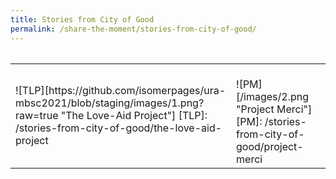 ```yaml
---
title: Stories from City of Good 
permalink: /share-the-moment/stories-from-city-of-good/
---
```


<table class="table-v">

<table style="width:100%">
    
<tr>
    <td>
      <br> 
      ![TLP][https://github.com/isomerpages/ura-mbsc2021/blob/staging/images/1.png?raw=true "The Love-Aid Project"]
      [TLP]: /stories-from-city-of-good/the-love-aid-project
      <br>
      <br> 
    </td>
    <td>
      <br>      
      ![PM][/images/2.png "Project Merci"]
      [PM]: /stories-from-city-of-good/project-merci
   

<!--<table class="table-v">

<table style="width:100%">
    
<tr>
    <td>
      <br>  
      <p><a href="url: /share-the-moment/stories-from-city-of-good/the-love-aid-project" target="popup"><img src="https://github.com/isomerpages/ura-mbsc2021/blob/staging/images/1.png?raw=true" alt="Image of The Love-Aid Project"></a></p>
      <br>
      <br> 
    </td>
    <td>
      <br>
      <p><a href="https://github.com/isomerpages/ura-mbsc2021/blob/staging/images/6.png?raw=true" target="popup"><img src="https://github.com/isomerpages/ura-mbsc2021/blob/staging/images/2.png?raw=true" alt="Image of Project Merci"></a></p>
      <br>
      <br>    
<tr>
    <td>
      <br>
      <p><a href="https://github.com/isomerpages/ura-mbsc2021/blob/staging/images/7.png?raw=true" target="popup"><img src="https://github.com/isomerpages/ura-mbsc2021/blob/staging/images/3.png?raw=true" alt="Image of Patralekha Dasgupta"></a></p>
      <br>
      <br> 
    </td>
    <td>
      <br>
      <p><a href="https://github.com/isomerpages/ura-mbsc2021/blob/staging/images/8.png?raw=true" target="popup"><img src="https://github.com/isomerpages/ura-mbsc2021/blob/staging/images/4.png?raw=true" alt="Image of Yvonne Zee"></a></p>
      <br>
      <br>-->
